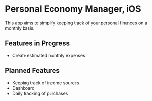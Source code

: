 # Personal Economy Manager, iOS 
This app aims to simplify keeping track of your personal finances on a monthly basis. 

## Features in Progress
* Create estimated monthly expenses

## Planned Features
* Keeping track of income sources
* Dashboard
* Daily tracking of purchases
